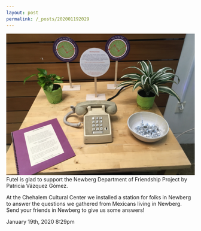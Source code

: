 ```yaml
---
layout: post
permalink: /_posts/202001192029
---
```


<img src="/images/blog/190357404949.jpg"/>
<div class="caption">Futel is glad to support the Newberg Department of Friendship Project by Patricia Vázquez Gómez.<br/>

At
the Chehalem Cultural Center we installed a station for folks in Newberg
to answer the questions we gathered from Mexicans living in Newberg.
Send your friends in Newberg to give us some answers!

 </div>

<div id="footer">
<span id="timestamp"> January 19th, 2020 8:29pm </span>
</div>
